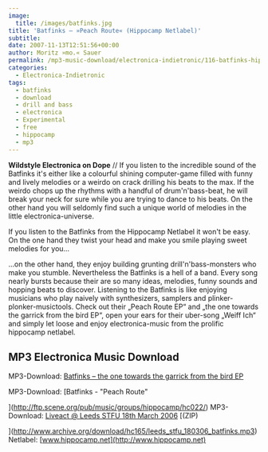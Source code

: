 ```yaml
---
image:
  title: /images/batfinks.jpg
title: 'Batfinks – »Peach Route« (Hippocamp Netlabel)'
subtitle: 
date: 2007-11-13T12:51:56+00:00
author: Moritz »mo.« Sauer
permalink: /mp3-music-download/electronica-indietronic/116-batfinks-hippocamp
categories:
  - Electronica-Indietronic
tags:
  - batfinks
  - download
  - drill and bass
  - electronica
  - Experimental
  - free
  - hippocamp
  - mp3
---
```

**Wildstyle Electronica on Dope** // If you listen to the incredible sound of the Batfinks it's either like a colourful shining computer-game filled with funny and lively melodies or a weirdo on crack drilling his beats to the max. If the weirdo chops up the rhythms with a handful of drum'n'bass-beat, he will break your neck for sure while you are trying to dance to his beats. On the other hand you will seldomly find such a unique world of melodies in the little electronica-universe.<!--more-->

If you listen to the Batfinks from the Hippocamp Netlabel it won't be easy. On the one hand they twist your head and make you smile playing sweet melodies for you...

...on the other hand, they enjoy building grunting drill'n'bass-monsters who make you stumble. Nevertheless the Batfinks is a hell of a band. Every song nearly bursts because their are so many ideas, melodies, funny sounds and hopping beats to discover. Listening to the Batfinks is like enjoying musicians who play naively with synthesizers, samplers and plinker-plonker-musictools. Check out their „Peach Route EP“ and „the one towards the garrick from the bird EP“, open your ears for their uber-song „Weiff Ich“ and simply let loose and enjoy electronica-music from the prolific hippocamp netlabel.

## MP3 Electronica Music Download

MP3-Download: [Batfinks – the one towards the garrick from the bird EP](http://ftp.scene.org/pub/music/groups/hippocamp/hc022/)
  
MP3-Download: [Batfinks - "Peach Route"
  
](http://ftp.scene.org/pub/music/groups/hippocamp/hc022/) MP3-Download: [Liveact @ Leeds STFU 18th March 2006](http://www.archive.org/details/hc165) [(ZIP)
  
](http://www.archive.org/download/hc165/leeds_stfu_180306_batfinks.mp3) Netlabel: [www.hippocamp.net](http://www.hippocamp.net)